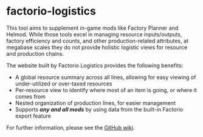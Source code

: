 # factorio-logistics
This tool aims to supplement in-game mods like Factory Planner and Helmod.
While those tools excel in managing resource inputs/outputs, factory efficiency and counts, and other production-related attributes, at megabase scales they do not provide holistic logistic views for resource and production chains.

The website built by Factorio Logistics provides the following benefits:
- A global resource summary across all lines, allowing for easy viewing of under-utilized or over-taxed resources
- Per-resource view to identify where most of an item is going, or where it comes from
- Nested organization of production lines, for easier management
- Supports ***any and all mods*** by using data from the built-in Factorio export feature

For further information, please see the [GitHub wiki](../../wiki).
